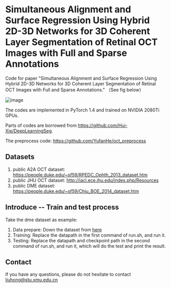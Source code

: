 # Simultaneous Alignment and Surface Regression Using Hybrid 2D-3D Networks for 3D Coherent Layer Segmentation of Retinal OCT Images with Full and Sparse Annotations

Code for paper "Simultaneous Alignment and Surface Regression Using Hybrid 2D-3D Networks for 3D Coherent Layer Segmentation of Retinal OCT Images with Full and Sparse Annotations." （See fig below）

![image](https://github.com/ccarliu/Retinal-OCT-LayerSeg/assets/32379010/6be3426a-dff3-4cf3-9721-0c6bb0fe18ea)

The codes are implemented in PyTorch 1.4 and trained on NVIDIA 2080Ti GPUs.

Parts of codes are borrowed from https://github.com/Hui-Xie/DeepLearningSeg.

The preprocess code: https://github.com/YufanHe/oct_preprocess

## Datasets

1. public A2A OCT dataset: https://people.duke.edu/~sf59/RPEDC_Ophth_2013_dataset.htm
2. public JHU OCT dataset: http://iacl.ece.jhu.edu/index.php/Resources
3. public DME dataset: https://people.duke.edu/~sf59/Chiu_BOE_2014_dataset.htm

## Introduce -- Train and test process
Take the dme dataset as example:
1. Data prepare: Down the dataset from [here](https://people.duke.edu/~sf59/Chiu_BOE_2014_dataset.htm)
2. Training: Replace the datapath in the first command of run.sh, and run it. 
3. Testing: Replace the datapath and checkpoint path in the second command of run.sh, and run it, which will do the test and print the result.

## Contact

If you have any questions, please do not hesitate to contact liuhong@stu.xmu.edu.cn
